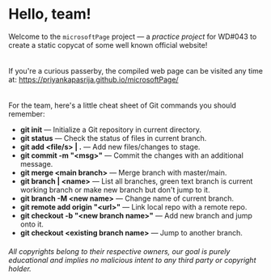 # Hello, team!

Welcome to the `microsoftPage` project — a *practice project* for WD#043 to create a static copycat of some well known official website!
\
\
\
If you're a curious passerby, the compiled web page can be visited any time at: https://priyankapasrija.github.io/microsoftPage/
\
\
\
For the team, here's a little cheat sheet of Git commands you should remember:

- **git init** — Initialize a Git repository in current directory.
- **git status** — Check the status of files in current branch.
- **git add \<file/s> | .** — Add new files/changes to stage.
- **git commit -m "\<msg>"** — Commit the changes with an additional message.
- **git merge \<main branch>** — Merge branch with master/main.
- **git branch | \<name>** — List all branches, green text branch is current working branch or make new branch but don't jump to it.
- **git branch -M \<new name>** — Change name of current branch.
- **git remote add origin "\<url>"** — Link local repo with a remote repo.
- **git checkout -b "\<new branch name>"** — Add new branch and jump onto it.
- **git checkout \<existing branch name>** — Jump to another branch.

###### All copyrights belong to their respective owners, our goal is purely educational and implies no malicious intent to any third party or copyright holder.
